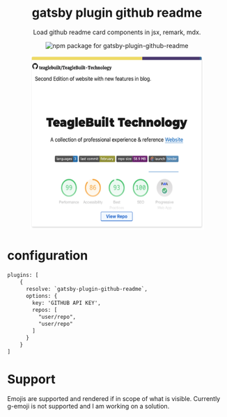 

<div align="center">
    <h1>gatsby plugin github readme</h1>
    <p>Load github readme card components in jsx, remark, mdx.</p>
    <p>
        <img src="https://img.shields.io/npm/v/gatsby-plugin-github-readme?style=for-the-badge" alt="npm package for gatsby-plugin-github-readme">
    </p>
    <img src="https://raw.githubusercontent.com/teaglebuilt/gatsby-plugin-github-readme/master/assets/card.png" alt="Image of react card component of a github readme generated by gatsby-plugin-github-readme" width="400" height="400">
</div>


# configuration

```
plugins: [
    {
      resolve: `gatsby-plugin-github-readme`,
      options: {
        key: 'GITHUB API KEY',
        repos: [
          "user/repo",
          "user/repo"
        ]
      }
    }
]
```

# Support

Emojis are supported and rendered if in scope of what is visible. Currently g-emoji is not supported and I am working on a solution.

